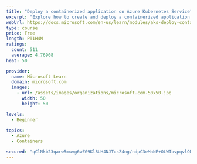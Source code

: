 ```yaml
---
title: "Deploy a containerized application on Azure Kubernetes Service"
excerpt: "Explore how to create and deploy a containerized application by using Azure Kubernetes Service declarative manifest files."
webUrl: https://docs.microsoft.com/en-us/learn/modules/aks-deploy-container-app/
type: course
price: Free
length: PT1H4M
ratings:
  count: 511
  average: 4.76908
heat: 50

provider:
  name: Microsoft Learn
  domain: microsoft.com
  images:
    - url: /assets/images/organizations/microsoft.com-50x50.jpg
      width: 50
      height: 50

levels:
  - Beginner

topics:
  - Azure
  - Containers

secured: "qClNkb23qarw5mwvg6wZG9Kl8UH4NJTosZ4ng/ndpC3eMnNE+OLWIbvpqvlQDHSKGeHsCJCJ0StPgvPig0pyfkpBFgxBr06T6sd4qMXURJKqWtDNe9lEODOka3Mie8Km/UoQCDWbw66d5nxaZpggsK1ZX64H1RMNaJ2x3/K1MH7nGn8tWrN1jXHecG7H47nFO0X6YYq89bUpVybLGB0s62oHfl8fSeWe1vdvfVJTJihG9d6WywLC6lM8qw0GZ5BUSTfM5htz111YgBmn5TFVwf8bKVwSViotVIOrvxBZpd11HqQVN3WVfWgArHJfGg9DQrRSVOgha0NCiC97JVhmH6r4v9br9FKTy7wkTNLeespPKLfZEkze/7FjLBea/3RRCEVNWQ6XH5SKMokZKUDmuH4KU4kSQ5RNSNytEG/I6Dw=;+YU+JrIz6TAmH35+s+hHog=="
---
```


